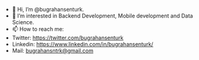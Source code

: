 - 👋 Hi, I’m @bugrahansenturk.
- 👀 I’m interested in Backend Development, Mobile development and Data Science.
- 📫 How to reach me:
- Twitter: https://twitter.com/bugrahansenturk
- Linkedin: https://www.linkedin.com/in/bugrahansenturk/
- Mail: bugrahansntrk@gmail.com



